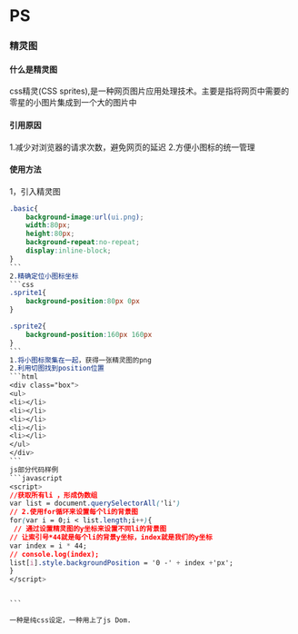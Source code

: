 # PS
### 精灵图
#### 什么是精灵图
css精灵(CSS sprites),是一种网页图片应用处理技术。主要是指将网页中需要的零星的小图片集成到一个大的图片中
#### 引用原因
1.减少对浏览器的请求次数，避免网页的延迟
2.方便小图标的统一管理
#### 使用方法
1，引入精灵图
````css
.basic{
    background-image:url(ui.png);
    width:80px;
    height:80px;
    background-repeat:no-repeat;
    display:inline-block;
}
```
2.精确定位小图标坐标
```css
.sprite1{
    background-position:80px 0px
}

.sprite2{
    background-position:160px 160px
}
```
1.将小图标聚集在一起，获得一张精灵图的png
2.利用切图找到position位置
```html
<div class="box">
<ul>
<li></li>
<li></li>
<li></li>
<li></li>
<li></li>
</ul>
</div>
```
js部分代码样例
```javascript
<script>
//获取所有li ，形成伪数组
var list = document.querySelectorAll('li')
// 2.使用for循环来设置每个li的背景图
for(var i = 0;i < list.length;i++){
 // 通过设置精灵图的y坐标来设置不同li的背景图
// 让索引号*44就是每个li的背景y坐标，index就是我们的y坐标
var index = i * 44;
// console.log(index);
list[i].style.backgroundPosition = '0 -' + index +'px';
}
</script>


```

一种是纯css设定，一种用上了js Dom.
